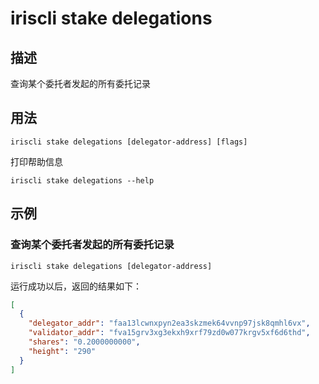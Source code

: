 # iriscli stake delegations

## 描述

查询某个委托者发起的所有委托记录

## 用法

```
iriscli stake delegations [delegator-address] [flags]
```
打印帮助信息
```
iriscli stake delegations --help
```

## 示例

### 查询某个委托者发起的所有委托记录

```
iriscli stake delegations [delegator-address]
```

运行成功以后，返回的结果如下：

```json
[
  {
    "delegator_addr": "faa13lcwnxpyn2ea3skzmek64vvnp97jsk8qmhl6vx",
    "validator_addr": "fva15grv3xg3ekxh9xrf79zd0w077krgv5xf6d6thd",
    "shares": "0.2000000000",
    "height": "290"
  }
]
```
